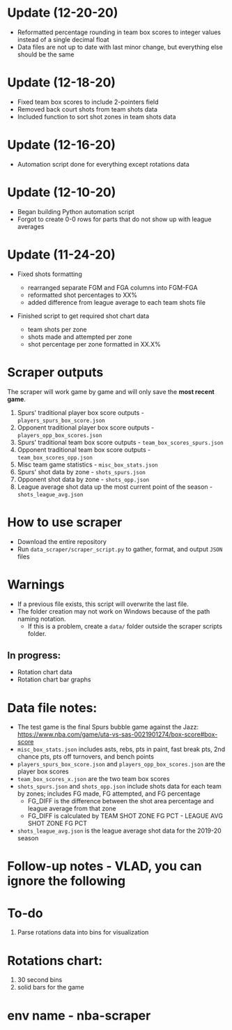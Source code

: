 # Update (12-20-20)
* Reformatted percentage rounding in team box scores to integer values instead of a single decimal float
* Data files are not up to date with last minor change, but everything else should be the same

# Update (12-18-20)
* Fixed team box scores to include 2-pointers field
* Removed back court shots from team shots data
* Included function to sort shot zones in team shots data

# Update (12-16-20)
* Automation script done for everything except rotations data

# Update (12-10-20)
* Began building Python automation script
* Forgot to create 0-0 rows for parts that do not show up with league averages

# Update (11-24-20)

* Fixed shots formatting
    * rearranged separate FGM and FGA columns into FGM-FGA
    * reformatted shot percentages to XX%
    * added difference from league average to each team shots file

* Finished script to get required shot chart data
    * team shots per zone
    * shots made and attempted per zone
    * shot percentage per zone formatted in XX.X%

# Scraper outputs
The scraper will work game by game and will only save the **most recent game**.

1. Spurs' traditional player box score outputs - `players_spurs_box_score.json`
2. Opponent traditional player box score outputs - `players_opp_box_scores.json`
3. Spurs' traditional team box score outputs - `team_box_scores_spurs.json`
4. Opponent traditional team box score outputs - `team_box_scores_opp.json`
5. Misc team game statistics - `misc_box_stats.json`
6. Spurs' shot data by zone - `shots_spurs.json`
7. Opponent shot data by zone - `shots_opp.json`
8. League average shot data up the most current point of the season - `shots_league_avg.json`

# How to use scraper
* Download the entire repository
* Run `data_scraper/scraper_script.py` to gather, format, and output `JSON` files

# Warnings
* If a previous file exists, this script will overwrite the last file.
* The folder creation may not work on Windows because of the path naming notation.
	* If this is a problem, create a `data/` folder outside the scraper scripts folder.

## In progress:

* Rotation chart data
* Rotation chart bar graphs

# Data file notes:

* The test game is the final Spurs bubble game against the Jazz: https://www.nba.com/game/uta-vs-sas-0021901274/box-score#box-score
* `misc_box_stats.json` includes asts, rebs, pts in paint, fast break pts, 2nd chance pts, pts off turnovers, and bench points
* `players_spurs_box_score.json` and `players_opp_box_scores.json` are the player box scores
* `team_box_scores_x.json` are the two team box scores
* `shots_spurs.json` and `shots_opp.json` include shots data for each team by zones; includes FG made, FG attempted, and FG percentage
	* FG_DIFF is the difference between the shot area percentage and league average from that zone
	* FG_DIFF is calculated by TEAM SHOT ZONE FG PCT - LEAGUE AVG SHOT ZONE FG PCT
* `shots_league_avg.json` is the league average shot data for the 2019-20 season
	
# Follow-up notes - **VLAD, you can ignore the following**

# To-do

1. Parse rotations data into bins for visualization

# Rotations chart:

1. 30 second bins
2. solid bars for the game

# env name - nba-scraper
